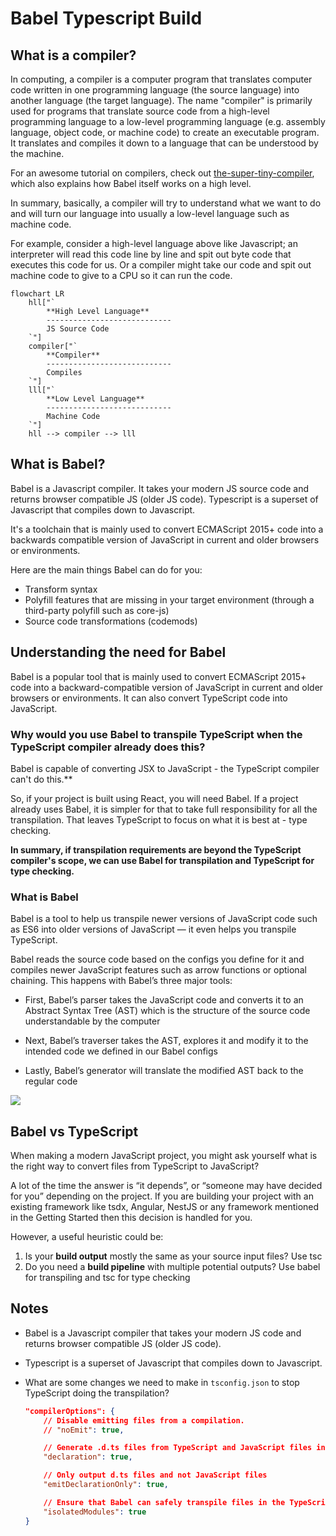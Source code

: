 # Babel Typescript Build

## What is a compiler?

In computing, a compiler is a computer program that translates computer code written in one programming language (the source language) into another language (the target language). The name "compiler" is primarily used for programs that translate source code from a high-level programming language to a low-level programming language (e.g. assembly language, object code, or machine code) to create an executable program.
It translates and compiles it down to a language that can be understood by the machine.

For an awesome tutorial on compilers, check out [the-super-tiny-compiler](https://github.com/jamiebuilds/the-super-tiny-compiler), which also explains how Babel itself works on a high level.

In summary, basically, a compiler will try to understand what we want to do and will turn our language into usually a low-level language such as machine code.

For example, consider a high-level language above like Javascript; an interpreter will read this code line by line and spit out byte code that executes this code for us. Or a compiler might take our code and spit out machine code to give to a CPU so it can run the code.

```mermaid
flowchart LR
    hll["`
        **High Level Language**
        ----------------------------
        JS Source Code
    `"]
    compiler["`
        **Compiler**
        ----------------------------
        Compiles
    `"]
    lll["`
        **Low Level Language**
        ----------------------------
        Machine Code
    `"]
    hll --> compiler --> lll
```

## What is Babel?

Babel is a Javascript compiler. It takes your modern JS source code and returns browser compatible JS (older JS code).
Typescript is a superset of Javascript that compiles down to Javascript.

It's a toolchain that is mainly used to convert ECMAScript 2015+ code into a backwards compatible version of JavaScript in current and older browsers or environments.

Here are the main things Babel can do for you:
- Transform syntax
- Polyfill features that are missing in your target environment (through a third-party polyfill such as core-js)
- Source code transformations (codemods)

## Understanding the need for Babel

Babel is a popular tool that is mainly used to convert ECMAScript 2015+ code into a backward-compatible version of JavaScript in current and older browsers or environments. It can also convert TypeScript code into JavaScript.

### Why would you use Babel to transpile TypeScript when the TypeScript compiler already does this?

Babel is capable of converting JSX to JavaScript - the TypeScript compiler can't do this.** 

So, if your project is built using React, you will need Babel. If a project already uses Babel, it is simpler for that to take full responsibility for all the transpilation. That leaves TypeScript to focus on what it is best at - type checking.

**In summary, if transpilation requirements are beyond the TypeScript compiler's scope, we can use Babel for transpilation and TypeScript for type checking.**

### What is Babel

Babel is a tool to help us transpile newer versions of JavaScript code such as ES6 into older versions of JavaScript — it even helps you transpile TypeScript.

Babel reads the source code based on the configs you define for it and compiles newer JavaScript features such as arrow functions or optional chaining. This happens with Babel’s three major tools:

- First, Babel’s parser takes the JavaScript code and converts it to an Abstract Syntax Tree (AST) which is the structure of the source code understandable by the computer

- Next, Babel’s traverser takes the AST, explores it and modify it to the intended code we defined in our Babel configs

- Lastly, Babel’s generator will translate the modified AST back to the regular code

![](https://blog.logrocket.com/wp-content/uploads/2020/06/ast.png)

## Babel vs TypeScript

When making a modern JavaScript project, you might ask yourself what is the right way to convert files from TypeScript to JavaScript?

A lot of the time the answer is “it depends”, or “someone may have decided for you” depending on the project. If you are building your project with an existing framework like tsdx, Angular, NestJS or any framework mentioned in the Getting Started then this decision is handled for you.

However, a useful heuristic could be:

1. Is your **build output** mostly the same as your source input files? Use tsc
2. Do you need a **build pipeline** with multiple potential outputs? Use babel for transpiling and tsc for type checking

## Notes

- Babel is a Javascript compiler that takes your modern JS code and returns browser compatible JS (older JS code).

- Typescript is a superset of Javascript that compiles down to Javascript.

- What are some changes we need to make in `tsconfig.json` to stop TypeScript doing the transpilation? 

    ```json
    "compilerOptions": {
        // Disable emitting files from a compilation. 
        // "noEmit": true,

        // Generate .d.ts files from TypeScript and JavaScript files in your project.
        "declaration": true,

        // Only output d.ts files and not JavaScript files
        "emitDeclarationOnly": true,

        // Ensure that Babel can safely transpile files in the TypeScript project
        "isolatedModules": true
    }
    ```